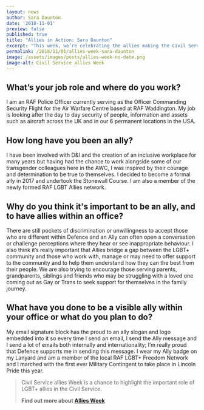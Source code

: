 ```yaml
---
layout: news
author: Sara Daunton
date: '2018-11-01'
preview: false
published: true
title: "Allies in Action: Sara Daunton"
excerpt: "This week, we’re celebrating the allies making the Civil Service a great place to work for LGBT+ people. Sara works for the Ministry of Defence. In this post, Sara shares some insights being an ally in the RAF."
permalink: /2018/11/01/allies-week-sara-daunton
image: /assets/images/posts/allies-week-no-date.png
image-alt: Civil Service allies Week
---
```


## What’s your job role and where do you work? 

I am an RAF Police Officer currently serving as the Officer Commanding Security Flight for the Air Warfare Centre based at RAF Waddington. My job is looking after the day to day security of people, information and assets such as aircraft across the UK and in our 6 permanent locations in the USA.
 
## How long have you been an ally?  

I have been involved with D&I and the creation of an inclusive workplace for many years but having had the chance to work alongside some of our transgender colleagues here in the AWC, I was inspired by their courage and determination to be true to themselves. I decided to become a formal ally in 2017 and undertook the Stonewall Course. I am also a member of the newly formed RAF LGBT Allies network.

## Why do you think it's important to be an ally, and to have allies within an office?  

There are still pockets of discrimination or unwillingness to accept those who are different within Defence and an Ally can often open a conversation or challenge perceptions where they hear or see inappropriate behaviour. I also think it’s really important that Allies bridge a gap between the LGBT+ community and those who work with, manage or may need to offer support to the community and to help them understand how they can the best from their people. We are also trying to encourage those serving parents, grandparents, siblings and friends who may be struggling with a loved one coming out as Gay or Trans to seek support for themselves in the family journey.
 
## What have you done to be a visible ally within your office or what do you plan to do? 

My email signature block has the proud to an ally slogan and logo embedded into it so every time I send an email, I send the Ally message and I send a lot of emails both internally and internationality; I’m really proud that Defence supports me in sending this message. I wear my Ally badge on my Lanyard and am a member of the local RAF LGBT+ Freedom Network and I marched with the first ever Military Contingent to take place in Lincoln Pride this year.

> Civil Service allies Week is a chance to highlight the important role of LGBT+ allies in the Civil Service. 
>
> **Find out more about [Allies Week](/allies-week)**